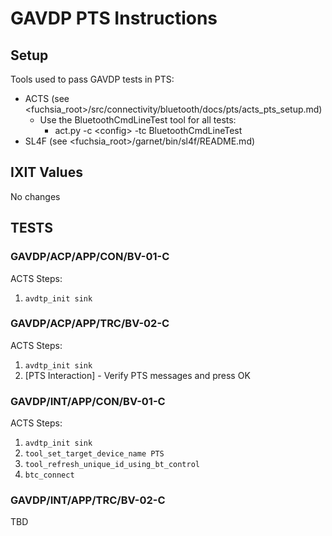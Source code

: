 # GAVDP PTS Instructions

## Setup
Tools used to pass GAVDP tests in PTS:
* ACTS (see \<fuchsia_root\>/src/connectivity/bluetooth/docs/pts/acts_pts_setup.md)
    * Use the BluetoothCmdLineTest tool for all tests:
        * act.py -c \<config\> -tc BluetoothCmdLineTest
* SL4F (see \<fuchsia_root\>/garnet/bin/sl4f/README.md)

## IXIT Values
No changes

## TESTS

### GAVDP/ACP/APP/CON/BV-01-C
ACTS Steps:
1. `avdtp_init sink`

### GAVDP/ACP/APP/TRC/BV-02-C
ACTS Steps:
1. `avdtp_init sink`
2. [PTS Interaction] - Verify PTS messages and press OK

### GAVDP/INT/APP/CON/BV-01-C
ACTS Steps:
1. `avdtp_init sink`
2. `tool_set_target_device_name PTS`
2. `tool_refresh_unique_id_using_bt_control`
3. `btc_connect`

### GAVDP/INT/APP/TRC/BV-02-C
TBD